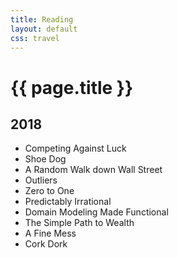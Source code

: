 ```yaml
---
title: Reading
layout: default
css: travel
---
```


# {{ page.title }}

## 2018

- Competing Against Luck
- Shoe Dog
- A Random Walk down Wall Street
- Outliers
- Zero to One
- Predictably Irrational
- Domain Modeling Made Functional
- The Simple Path to Wealth
- A Fine Mess
- Cork Dork

